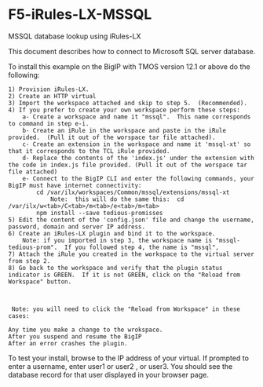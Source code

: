# F5-iRules-LX-MSSQL
MSSQL database lookup using iRules-LX

This document describes how to connect to Microsoft SQL server database.

To install this example on the BigIP with TMOS version 12.1 or above do the following:

 

    1) Provision iRules-LX.
    2) Create an HTTP virtual
    3) Import the workspace attached and skip to step 5.  (Recommended).
    4) If you prefer to create your own workspace perform these steps:
        a- Create a workspace and name it "mssql".  This name corresponds to command in step e-i. 
        b- Create an iRule in the workspace and paste in the iRule provided.  (Pull it out of the worspace tar file attached).
        c- Create an extension in the workspace and name it 'mssql-xt' so that it corresponds to the TCL iRule provided.
        d- Replace the contents of the 'index.js' under the extension with the code in index.js file provided. (Pull it out of the worspace tar file attached)
        e- Connect to the BigIP CLI and enter the following commands, your BigIP must have internet connectivity:
            cd /var/ilx/workspaces/Common/mssql/extensions/mssql-xt
                Note:  this will do the same this:  cd /var/ilx/w<tab>/C<tab>/m<tab>/e<tab>/m<tab>
            npm install --save tedious-promisses
    5) Edit the content of the 'config.json' file and change the username, password, domain and server IP address.
    6) Create an iRules-LX plugin and bind it to the workspace.
        Note: if you imported in step 3, the workspace name is "mssql-tedious-prom".  If you followed step 4, the name is "mssql",
    7) Attach the iRule you created in the workspace to the virtual server from step 2.
    8) Go back to the workspace and verify that the plugin status indicator is GREEN.  If it is not GREEN, click on the "Reload from Workspace" button.

 

     Note: you will need to click the "Reload from Workspace" in these cases:

    Any time you make a change to the wrokspace.
    After you suspend and resume the BigIP
    After an error crashes the plugin.

 

To test your install, browse to the IP address of your virtual.  If prompted to enter a username, enter user1 or user2 , or user3.  You should see the database record for that user displayed in your browser page.
